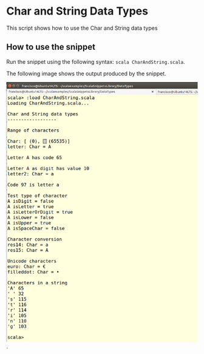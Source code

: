 Char and String Data Types
==============================
This script shows how to use the Char and String data types

  
How to use the snippet
----------------------

Run the snippet using the following syntax: `scala CharAndString.scala`. 

The following image shows the output produced by the snippet.

![Output from the script](CharAndString.png).
